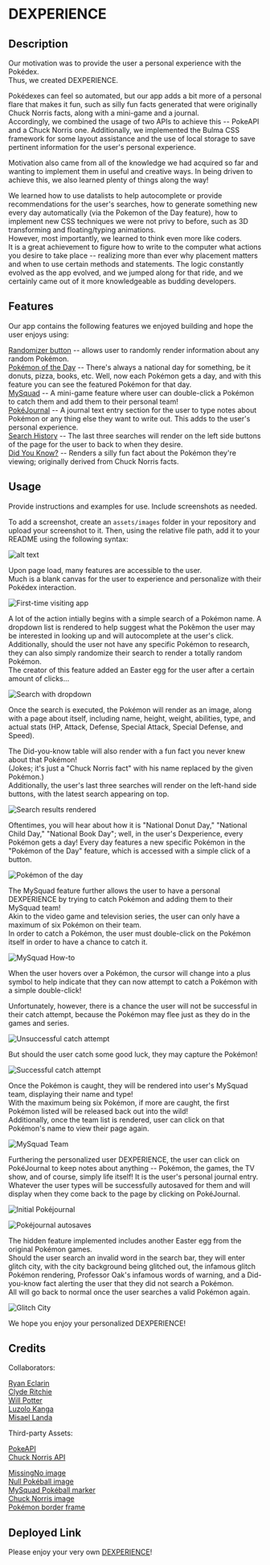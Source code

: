 # DEXPERIENCE

## Description

Our motivation was to provide the user a personal experience with the Pokédex.  
Thus, we created DEXPERIENCE.  
  
Pokédexes can feel so automated, but our app adds a bit more of a personal flare that makes it fun, such as silly fun facts generated that were originally Chuck Norris facts, along with a mini-game and a journal.  
Accordingly, we combined the usage of two APIs to achieve this -- PokeAPI and a Chuck Norris one. Additionally, we implemented the Bulma CSS framework for some layout assistance and the use of local storage to save pertinent information for the user's personal experience.
  
Motivation also came from all of the knowledge we had acquired so far and wanting to implement them in useful and creative ways. In being driven to achieve this, we also learned plenty of things along the way!  

We learned how to use datalists to help autocomplete or provide recommendations for the user's searches, how to generate something new every day automatically (via the Pokemon of the Day feature), how to implement new CSS techniques we were not privy to before, such as 3D transforming and floating/typing animations.  
However, most importantly, we learned to think even more like coders.  
It is a great achievement to figure how to write to the computer what actions you desire to take place -- realizing more than ever why placement matters and when to use certain methods and statements. The logic constantly evolved as the app evolved, and we jumped along for that ride, and we certainly came out of it more knowledgeable as budding developers.  


## Features

Our app contains the following features we enjoyed building and hope the user enjoys using:  

<ins>Randomizer button</ins> -- allows user to randomly render information about any random Pokémon.  
<ins>Pokémon of the Day</ins> -- There's always a national day for something, be it donuts, pizza, books, etc. Well, now each Pokémon gets a day, and with this feature you can see the featured Pokémon for that day.  
<ins>MySquad</ins> -- A mini-game feature where user can double-click a Pokémon to catch them and add them to their personal team!  
<ins>PokéJournal</ins> -- A journal text entry section for the user to type notes about Pokémon or any thing else they want to write out. This adds to the user's personal experience.  
<ins>Search History</ins> -- The last three searches will render on the left side buttons of the page for the user to back to when they desire.  
<ins>Did You Know?</ins> -- Renders a silly fun fact about the Pokémon they're viewing; originally derived from Chuck Norris facts.  


## Usage
Provide instructions and examples for use. Include screenshots as needed.

To add a screenshot, create an `assets/images` folder in your repository and upload your screenshot to it. Then, using the relative file path, add it to your README using the following syntax:

![alt text](assets/images/screenshot.png)  

Upon page load, many features are accessible to the user.  
Much is a blank canvas for the user to experience and personalize with their Pokédex interaction.
  
![First-time visiting app](./assets/images/pageload.png)  

A lot of the action intially begins with a simple search of a Pokémon name.
A dropdown list is rendered to help suggest what the Pokêmon the user may be interested in looking up and will autocomplete at the user's click.  
Additionally, should the user not have any specific Pokémon to research, they can also simply randomize their search to render a totally random Pokémon.  
The creator of this feature added an Easter egg for the user after a certain amount of clicks...  

![Search with dropdown](./assets/images/searchdropdown.png)  

Once the search is executed, the Pokémon will render as an image, along with a page about itself, including name, height, weight, abilities, type, and actual stats (HP, Attack, Defense, Special Attack, Special Defense, and Speed).  

The Did-you-know table will also render with a fun fact you never knew about that Pokémon!  
(Jokes; it's just a "Chuck Norris fact" with his name replaced by the given Pokémon.)  
Additionally, the user's last three searches will render on the left-hand side buttons, with the latest search appearing on top.  
  
![Search results rendered](./assets/images/renderedpokemon.png)  

Oftentimes, you will hear about how it is "National Donut Day," "National Child Day," "National Book Day"; well, in the user's Dexperience, every Pokémon gets a day! Every day features a new specific Pokémon in the "Pokémon of the Day" feature, which is accessed with a simple click of a button.

![Pokémon of the day](./assets/images/pod.png)  

The MySquad feature further allows the user to have a personal DEXPERIENCE by trying to catch Pokémon and adding them to their MySquad team!  
Akin to the video game and television series, the user can only have a maximum of six Pokémon on their team.  
In order to catch a Pokémon, the user must double-click on the Pokémon itself in order to have a chance to catch it.  

![MySquad How-to](./assets/images/mysquadinstrux.png)  
  
When the user hovers over a Pokémon, the cursor will change into a plus symbol to help indicate that they can now attempt to catch a Pokémon with a simple double-click!  

Unfortunately, however, there is a chance the user will not be successful in their catch attempt, because the Pokémon may flee just as they do in the games and series.
  
![Unsuccessful catch attempt](./assets/images/mysqaudfled.png)  

But should the user catch some good luck, they may capture the Pokémon!  
  
![Successful catch attempt](./assets/images/pokemoncaught.png)  
  
Once the Pokémon is caught, they will be rendered into user's MySquad team, displaying their name and type!  
With the maximum being six Pokémon, if more are caught, the first Pokémon listed will be released back out into the wild!  
Additionally, once the team list is rendered, user can click on that Pokémon's name to view their page again.  
  
![MySquad Team](./assets/images/mysquad.png)  

Furthering the personalized user DEXPERIENCE, the user can click on PokéJournal to keep notes about anything --
Pokémon, the games, the TV show, and of course, simply life itself! It is the user's personal journal entry.  
Whatever the user types will be successfully autosaved for them and will display when they come back to the page by clicking on PokéJournal.  
  
![Initial Pokéjournal](./assets/images/pokejournalinitial.png)  
  
![Pokéjournal autosaves](./assets/images/pokejournalautosave.png)  
  
The hidden feature implemented includes another Easter egg from the original Pokémon games.  
Should the user search an invalid word in the search bar, they will enter glitch city, with the city background being glitched out, the infamous glitch Pokémon rendering, Professor Oak's infamous words of warning, and a Did-you-know fact alerting the user that they did not search a Pokémon.  
All will go back to normal once the user searches a valid Pokémon again.  
  
![Glitch City](./assets/images/glitchcity.png)  

We hope you enjoy your personalized DEXPERIENCE!


## Credits

Collaborators:  

[Ryan Eclarin](https://github.com/mintyry)  
[Clyde Ritchie](https://github.com/Clyderitchie)  
[Will Potter](https://github.com/mrwillpotter)  
[Luzolo Kanga](https://github.com/Lkanga585)  
[Misael Landa](https://github.com/misai-L)  

Third-party Assets:  

[PokeAPI](https://pokeapi.co)  
[Chuck Norris API](https://rapidapi.com/matchilling/api/chuck-norris)  

[MissingNo image](https://static.wikia.nocookie.net/fcoc-vs-battles/images/e/e0/MissingNo.1.png/revision/latest?cb=20200404195127)  
[Null Pokéball image](https://i.ebayimg.com/images/g/cccAAOSwVgtgT~Wf/s-l1200.jpg)  
[MySquad Pokéball marker](https://www.dreamstime.com/isolated-vector-ball-sign-pokeball-symbol-popular-pokemon-game-concept-icon-web-icon-popular-app-pokemon-ball-line-icon-game-team-image187435285)  
[Chuck Norris image](https://thumbnails.texastribune.org/KYEV1fajbzd6ke87wdE80JjmlyI=/450x300/https://static.texastribune.org/media/images/chuck-norris1.jpg)  
[Pokémon border frame](https://github.com/luttje/css-pokemon-gameboy/blob/main/src/images/frame-hd.png)

## Deployed Link

Please enjoy your very own [DEXPERIENCE](https://clyderitchie.github.io/dexperience/)!